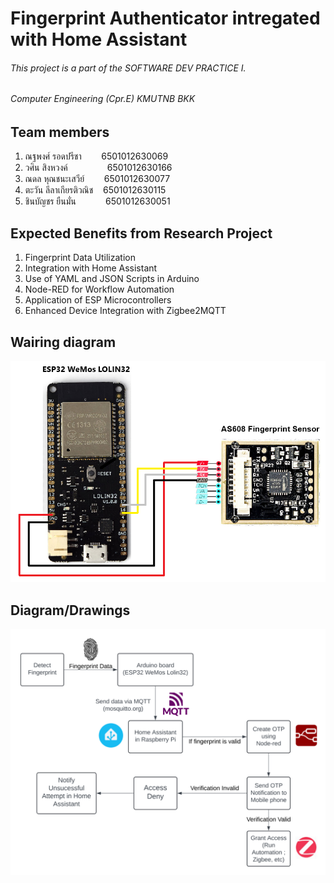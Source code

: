 # **Fingerprint Authenticator intregated with Home Assistant**

###### This project is a part of the SOFTWARE DEV PRACTICE I.
###### Computer Engineering (Cpr.E) KMUTNB BKK

## Team members
1. ณฐพงศ์ รอดปรีชา  &nbsp;&nbsp;&nbsp;&nbsp;&nbsp;&nbsp;&nbsp;6501012630069
2. วศิน สิงหวงค์    &nbsp;&nbsp;&nbsp;&nbsp;&nbsp;&nbsp;&nbsp;&nbsp; &nbsp;&nbsp;&nbsp;&nbsp;&nbsp; 6501012630166
3. ณดล หุณชนะเสวีย์ &nbsp;&nbsp;&nbsp;&nbsp;&nbsp;&nbsp; 6501012630077
4. ตะวัน ลีลาเกียรติวณิช &nbsp;&nbsp;&nbsp;6501012630115
5. ชินบัญชร ยืนมั่น &nbsp;&nbsp;&nbsp;&nbsp;&nbsp;&nbsp;&nbsp;&nbsp;&nbsp;&nbsp; 6501012630051

## Expected Benefits from Research Project
1. Fingerprint Data Utilization
2. Integration with Home Assistant
3. Use of YAML and JSON Scripts in Arduino
4. Node-RED for Workflow Automation
5. Application of ESP Microcontrollers
6. Enhanced Device Integration with Zigbee2MQTT

## Wairing diagram
![wairing_diagram](https://raw.githubusercontent.com/laleesaw/miniproject/refs/heads/main/Image/wiring_diagram.png)

## Diagram/Drawings
![block_diagram](https://raw.githubusercontent.com/laleesaw/miniproject/refs/heads/main/Image/block_diagram.png)



